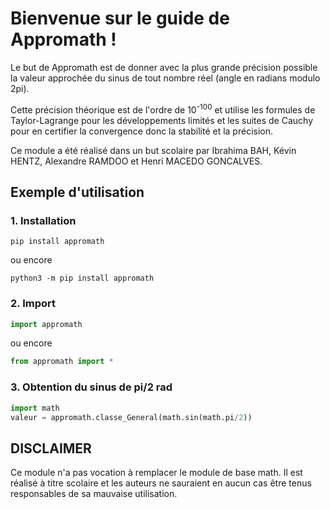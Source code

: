 # Bienvenue sur le guide de Appromath !
Le but de Appromath est de donner avec la plus grande précision possible la valeur approchée du sinus de tout nombre réel (angle en radians modulo 2pi).

Cette précision théorique est de l'ordre de 10<sup>-100</sup> et utilise les formules de Taylor-Lagrange pour les développements limités et les suites de Cauchy pour en certifier la convergence donc la stabilité et la précision.

Ce module a été réalisé dans un but scolaire par Ibrahima BAH, Kévin HENTZ, Alexandre RAMDOO et Henri MACEDO GONCALVES.

## Exemple d'utilisation

### 1. Installation
```shell script
pip install appromath
``` 
ou encore
```shell script
python3 -m pip install appromath
```

### 2. Import
```python
import appromath
```
ou encore
```python
from appromath import *
```

### 3. Obtention du sinus de pi/2 rad
```python
import math
valeur = appromath.classe_General(math.sin(math.pi/2))
```

## DISCLAIMER
Ce module n'a pas vocation à remplacer le module de base math. Il est réalisé à titre scolaire et les auteurs ne sauraient en aucun cas être tenus responsables de sa mauvaise utilisation.